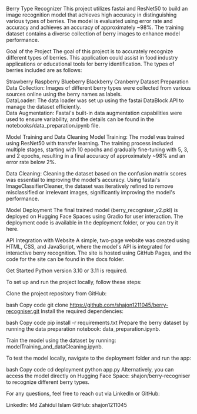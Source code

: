 Berry Type Recognizer
This project utilizes fastai and ResNet50 to build an image recognition model that achieves high accuracy in distinguishing various types of berries. The model is evaluated using error rate and accuracy and achieves an accuracy of approximately ~98%. The training dataset contains a diverse collection of berry images to enhance model performance.

Goal of the Project
The goal of this project is to accurately recognize different types of berries. This application could assist in food industry applications or educational tools for berry identification. The types of berries included are as follows:

Strawberry
Raspberry
Blueberry
Blackberry
Cranberry
Dataset Preparation
Data Collection: Images of different berry types were collected from various sources online using the berry names as labels.<br/> DataLoader: The data loader was set up using the fastai DataBlock API to manage the dataset efficiently.<br/> Data Augmentation: Fastai's built-in data augmentation capabilities were used to ensure variability, and the details can be found in the notebooks/data_preparation.ipynb file.<br/>

Model Training and Data Cleaning
Model Training: The model was trained using ResNet50 with transfer learning. The training process included multiple stages, starting with 10 epochs and gradually fine-tuning with 5, 3, and 2 epochs, resulting in a final accuracy of approximately ~98% and an error rate below 2%.

Data Cleaning: Cleaning the dataset based on the confusion matrix scores was essential to improving the model's accuracy. Using fastai's ImageClassifierCleaner, the dataset was iteratively refined to remove misclassified or irrelevant images, significantly improving the model's performance.

Model Deployment
The final trained model (berry_recogniser_v2.pkl) is deployed on Hugging Face Spaces using Gradio for user interaction. The deployment code is available in the deployment folder, or you can try it here.


API Integration with Website
A simple, two-page website was created using HTML, CSS, and JavaScript, where the model's API is integrated for interactive berry recognition. The site is hosted using GitHub Pages, and the code for the site can be found in the docs folder.


Get Started
Python version 3.10 or 3.11 is required.

To set up and run the project locally, follow these steps:

Clone the project repository from GitHub:

bash
Copy code
git clone https://github.com/shajon1211045/berry-recogniser.git
Install the required dependencies:

bash
Copy code
pip install -r requirements.txt
Prepare the berry dataset by running the data preparation notebook: data_preparation.ipynb.

Train the model using the dataset by running: modelTraining_and_dataCleaning.ipynb.

To test the model locally, navigate to the deployment folder and run the app:

bash
Copy code
cd deployment
python app.py
Alternatively, you can access the model directly on Hugging Face Space: shajon/berry-recogniser to recognize different berry types.

For any questions, feel free to reach out via LinkedIn or GitHub:

LinkedIn: Md Zahidul Islam
GitHub: shajon1211045
